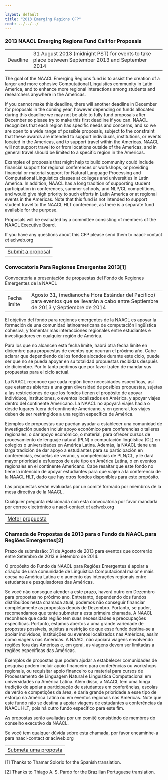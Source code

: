 ```yaml
---

layout: default
title: "2013 Emerging Regions CFP"
root: ../../../
---
```


### 2013 NAACL Emerging Regions Fund Call for Proposals

|          |                                                                                                  |
|----------|-----------------------------|
| Deadline | 31 August 2013 (midnight PST) for events to take place between September 2013 and September 2014 |

The goal of the NAACL Emerging Regions fund is to assist the creation of a larger and more cohesive Computational Linguistics community in Latin America, and to enhance more regional interactions among students and researchers anywhere in the Americas.

If you cannot make this deadline, there will another deadline in December for proposals in the coming year, however depending on funds allocated during this deadline we may not be able to fully fund proposals after December so please try to make this first deadline if you can. NAACL recognizes that each region has specific needs and concerns, and so we are open to a wide range of possible proposals, subject to the constraint that these awards are intended to support individuals, institutions, or events located in the Americas, and to support travel within the Americas. NAACL will not support travel to or from locations outside of the Americas, and in general travel should be limited to a specific region in the Americas.

Examples of proposals that might help to build community could include financial support for regional conferences or workshops, or providing financial or material support for Natural Language Processing and Computational Linguistics classes at colleges and universities in Latin America. In addition, NAACL has a long tradition of supporting student participation in conferences, summer schools, and NLP/CL competitions, and would give high priority to such efforts in Latin America or at regional events in the Americas. Note that this fund is not intended to support student travel to the NAACL HLT conference, as there is a separate fund available for the purpose.

Proposals will be evaluated by a committee consisting of members of the NAACL Executive Board.

If you have any questions about this CFP please send them to naacl-contact *at* aclweb.org

|                                                                                                            |
|---------------------------------------|
| [Submit a proposal](https://docs.google.com/forms/d/1qE9dg48F_7yuQnXcUD8BZjOiEBb1V9cMfNQZAVKWwis/viewform) |

### Convocatoria Para Regiones Emergentes 2013[1]

Convocatoria a presentación de propuestas del Fondo de Regiones Emergentes de la NAACL

|              |                                                                                                                                      |
|--------------|-----------------------------------------------------------------|
| Fecha límite | Agosto 31, (medianoche Hora Estándar del Pacífico) para eventos que se llevarán a cabo entre Septiembre de 2013 y Septiembre de 2014 |

El objetivo del fondo para regiones emergentes de la NAACL es apoyar la formación de una comunidad latinoamericana de computación lingüística cohesiva, y fomentar más interacciones regionales entre estudiantes e investigadores en cualquier región de América.

Para los que no alcancen esta fecha límite, habrá otra fecha límite en diciembre para propuestas de eventos que ocurran el próximo año. Cabe aclarar que dependiendo de los fondos alocados durante este ciclo, puede ser que no se pueda apoyar en su totalidad propuestas recibidas después de diciembre. Por lo tanto pedimos que por favor traten de mandar sus propuestas para el ciclo actual.

La NAACL reconoce que cada región tiene necesidades específicas, así que estamos abiertos a una gran diversidad de posibles propuestas, sujetas a las restricciones de que los fondos tienen el propósito de apoyar individuos, instituciones, o eventos localizados en América, y apoyar viajes dentro del continente Americano. La NAACL no apoyará viajes hacia o desde lugares fuera del continente Americano, y en general, los viajes deben de ser restringidos a una región específica de América.

Ejemplos de propuestas que puedan ayudar a establecer una comunidad de investigación pueden incluir apoyo económico para conferencias o talleres regionales, o dar apoyo económico, o material, para ofrecer cursos de procesamiento de lenguaje natural (PLN) o computación lingüística (CL) en colegios o universidades en América Latina. Además, la NAACL tiene una larga tradición de dar apoyo a estudiantes para su participación en conferencias, escuelas de verano, y competencias de PLN/CL, y le dará mayor prioridad a esfuerzos de este tipo en América Latina, o en eventos regionales en el continente Americano. Cabe resaltar que este fondo no tiene la intención de apoyar estudiantes para que viajen a la conferencia de la NAACL HLT, dado que hay otros fondos disponibles para este propósito.

Las propuestas serán evaluadas por un comité formado por miembros de la mesa directiva de la NAACL.

Cualquier pregunta relacionada con esta convocatoria por favor mandarla por correo electrónico a naacl-contact *at* aclweb.org

|                                                                                                          |
|-------------------------------------|
| [Meter propuesta](https://docs.google.com/forms/d/1qE9dg48F_7yuQnXcUD8BZjOiEBb1V9cMfNQZAVKWwis/viewform) |

### Chamada de Propostas de 2013 para o Fundo da NAACL para Regiões Emergentes[2]

Prazo de submissão: 31 de Agosto de 2013 para eventos que ocorrerão entre Setembro de 2013 e Setembro de 2014.

O propósito do Fundo da NAACL para Regiões Emergentes é apoiar a criação de uma comunidade de Linguística Computacional maior e mais coesa na América Latina e o aumento das interações regionais entre estudantes e pesquisadores das Américas.

Se você não consegue atender a este prazo, haverá outro em Dezembro para propostas no próximo ano. Entretanto, dependendo dos fundos distribuídos nesta chamada atual, podemos não conseguir financiar completamente as propostas depois de Dezembro. Portanto, se puder, recomendamos que tente submeter a esta primeira chamada. A NAACL reconhece que cada região tem suas necessidades e preocupações específicas. Portanto, estamos abertos a uma grande variedade de propostas possíveis, sujeitas a restrição de que esse fundo destina-se a apoiar indivíduos, instituições ou eventos localizados nas Américas, assim como viagens nas Américas. A NAACL não apoiará viagens envolvendo regiões fora das Américas e, em geral, as viagens devem ser limitadas a regiões específicas das Américas.

Exemplos de propostas que podem ajudar a estabelecer comunidades de pesquisa podem incluir apoio financeiro para conferências ou workshops regionais, ou requisitar apoio financeiro ou material para cursos de Processamento de Linguagem Natural e Linguística Computacional em universidades na América Latina. Além disso, a NAACL tem uma longa tradição de apoiar a participação de estudantes em conferências, escolas de verão e competições da área, e daria grande prioridade a esse tipo de esforço na América Latina ou em eventos regionais nas Américas. Note que este fundo não se destina a apoiar viagens de estudantes a conferências da NAACL HLT, pois há outro fundo específico para este fim.

As propostas serão avaliadas por um comitê consistindo de membros do conselho executivo da NAACL.

Se você tem qualquer dúvida sobre esta chamada, por favor encaminhe-a para naacl-contact *at* aclweb.org

|                                                                                                               |
|------------------------------------------|
| [Submeta uma proposta](https://docs.google.com/forms/d/1qE9dg48F_7yuQnXcUD8BZjOiEBb1V9cMfNQZAVKWwis/viewform) |

[1] Thanks to Thamar Solorio for the Spanish translation.

[2] Thanks to Thiago A. S. Pardo for the Brazilian Portuguese translation.

